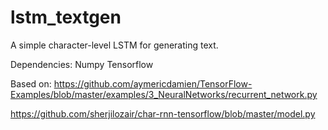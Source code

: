 # lstm_textgen

A simple character-level LSTM for generating text. 

Dependencies:
Numpy 
Tensorflow 

Based on:
https://github.com/aymericdamien/TensorFlow-Examples/blob/master/examples/3_NeuralNetworks/recurrent_network.py

https://github.com/sherjilozair/char-rnn-tensorflow/blob/master/model.py

